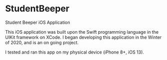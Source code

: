 # StudentBeeper
Student Beeper iOS Application

This iOS application was built upon the Swift programming language in the UIKit framework on XCode. 
I began developing this application in the Winter of 2020, and is an on going project.

I tested and ran this app on my physical device (iPhone 8+, iOS 13).
